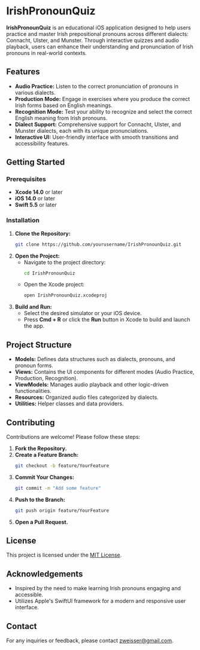 # IrishPronounQuiz

**IrishPronounQuiz** is an educational iOS application designed to help users practice and master Irish prepositional pronouns across different dialects: Connacht, Ulster, and Munster. Through interactive quizzes and audio playback, users can enhance their understanding and pronunciation of Irish pronouns in real-world contexts.

## Features

- **Audio Practice:** Listen to the correct pronunciation of pronouns in various dialects.
- **Production Mode:** Engage in exercises where you produce the correct Irish forms based on English meanings.
- **Recognition Mode:** Test your ability to recognize and select the correct English meaning from Irish pronouns.
- **Dialect Support:** Comprehensive support for Connacht, Ulster, and Munster dialects, each with its unique pronunciations.
- **Interactive UI:** User-friendly interface with smooth transitions and accessibility features.

## Getting Started

### Prerequisites

- **Xcode 14.0** or later
- **iOS 14.0** or later
- **Swift 5.5** or later

### Installation

1. **Clone the Repository:**
   ```bash
   git clone https://github.com/yourusername/IrishPronounQuiz.git
   ```
2. **Open the Project:**
   - Navigate to the project directory:
     ```bash
     cd IrishPronounQuiz
     ```
   - Open the Xcode project:
     ```bash
     open IrishPronounQuiz.xcodeproj
     ```
3. **Build and Run:**
   - Select the desired simulator or your iOS device.
   - Press **Cmd + R** or click the **Run** button in Xcode to build and launch the app.

## Project Structure

- **Models:** Defines data structures such as dialects, pronouns, and pronoun forms.
- **Views:** Contains the UI components for different modes (Audio Practice, Production, Recognition).
- **ViewModels:** Manages audio playback and other logic-driven functionalities.
- **Resources:** Organized audio files categorized by dialects.
- **Utilities:** Helper classes and data providers.

## Contributing

Contributions are welcome! Please follow these steps:

1. **Fork the Repository.**
2. **Create a Feature Branch:**
   ```bash
   git checkout -b feature/YourFeature
   ```
3. **Commit Your Changes:**
   ```bash
   git commit -m "Add some feature"
   ```
4. **Push to the Branch:**
   ```bash
   git push origin feature/YourFeature
   ```
5. **Open a Pull Request.**

## License

This project is licensed under the [MIT License](LICENSE).

## Acknowledgements

- Inspired by the need to make learning Irish pronouns engaging and accessible.
- Utilizes Apple's SwiftUI framework for a modern and responsive user interface.

## Contact

For any inquiries or feedback, please contact [zweisser@gmail.com](mailto:zweisser@gmail.com).